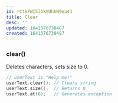 ```yaml
---
id: rCtVFWI5lbkYUhhW9ea44
title: Clear
desc: ''
updated: 1641376730487
created: 1641376730487
---
```


### clear()

Deletes characters, sets size to 0.

```cpp
// userText is "Help me!"
userText.clear(); // Clears string 
userText.size();  // Returns 0 
userText.at(0);   // Generates exception
```
